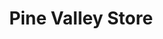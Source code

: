 ---
title: "Pine Valley Store"
url: /pine-valley/pine-valley-store-old-highway-80/
shop: Lebensmittel
---